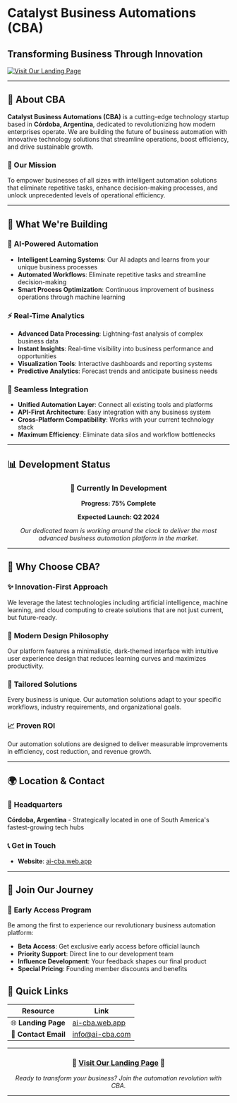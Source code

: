 # Catalyst Business Automations (CBA)

## Transforming Business Through Innovation

[![Visit Our Landing Page](https://img.shields.io/badge/🌐_Visit_Landing_Page-ai--cba.web.app-00d4ff?style=for-the-badge&logo=firefox&logoColor=white)](https://ai-cba.web.app/)

---

## 🏢 About CBA

**Catalyst Business Automations (CBA)** is a cutting-edge technology startup based in **Córdoba, Argentina**, dedicated to revolutionizing how modern enterprises operate. We are building the future of business automation with innovative technology solutions that streamline operations, boost efficiency, and drive sustainable growth.

### 🎯 Our Mission

To empower businesses of all sizes with intelligent automation solutions that eliminate repetitive tasks, enhance decision-making processes, and unlock unprecedented levels of operational efficiency.

---

## 🚀 What We're Building

### 🤖 **AI-Powered Automation**

- **Intelligent Learning Systems**: Our AI adapts and learns from your unique business processes
- **Automated Workflows**: Eliminate repetitive tasks and streamline decision-making
- **Smart Process Optimization**: Continuous improvement of business operations through machine learning

### ⚡ **Real-Time Analytics**

- **Advanced Data Processing**: Lightning-fast analysis of complex business data
- **Instant Insights**: Real-time visibility into business performance and opportunities
- **Visualization Tools**: Interactive dashboards and reporting systems
- **Predictive Analytics**: Forecast trends and anticipate business needs

### 🔗 **Seamless Integration**

- **Unified Automation Layer**: Connect all existing tools and platforms
- **API-First Architecture**: Easy integration with any business system
- **Cross-Platform Compatibility**: Works with your current technology stack
- **Maximum Efficiency**: Eliminate data silos and workflow bottlenecks

---

## 📊 Development Status

<div align="center">

### 🔧 **Currently In Development**

**Progress: 75% Complete**

**Expected Launch: Q2 2024**

_Our dedicated team is working around the clock to deliver the most advanced business automation platform in the market._

</div>

---

## 🌟 Why Choose CBA?

### ✨ **Innovation-First Approach**

We leverage the latest technologies including artificial intelligence, machine learning, and cloud computing to create solutions that are not just current, but future-ready.

### 🎨 **Modern Design Philosophy**

Our platform features a minimalistic, dark-themed interface with intuitive user experience design that reduces learning curves and maximizes productivity.

### 🔧 **Tailored Solutions**

Every business is unique. Our automation solutions adapt to your specific workflows, industry requirements, and organizational goals.

### 📈 **Proven ROI**

Our automation solutions are designed to deliver measurable improvements in efficiency, cost reduction, and revenue growth.

---

## 🌍 Location & Contact

### 📍 **Headquarters**

**Córdoba, Argentina** - Strategically located in one of South America's fastest-growing tech hubs

### 📞 **Get in Touch**

- **Website**: [ai-cba.web.app](https://ai-cba.web.app/)

---

## 🚀 Join Our Journey

### 🎯 **Early Access Program**

Be among the first to experience our revolutionary business automation platform:

- **Beta Access**: Get exclusive early access before official launch
- **Priority Support**: Direct line to our development team
- **Influence Development**: Your feedback shapes our final product
- **Special Pricing**: Founding member discounts and benefits

## 🔗 Quick Links

| Resource             | Link                                      |
| -------------------- | ----------------------------------------- |
| 🌐 **Landing Page**  | [ai-cba.web.app](https://ai-cba.web.app/) |
| 📧 **Contact Email** | [info@ai-cba.com](mailto:info@ai-cba.com) |

---

<div align="center">

### 🌟 [**Visit Our Landing Page**](https://ai-cba.web.app/) 🌟

_Ready to transform your business? Join the automation revolution with CBA._

---

</div>
